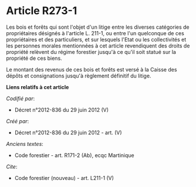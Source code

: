 # Article R273-1

Les bois et forêts qui sont l'objet d'un litige entre les diverses catégories de propriétaires désignés à l'article L. 211-1,
ou entre l'un quelconque de ces propriétaires et des particuliers, et sur lesquels l'Etat ou les collectivités et les
personnes morales mentionnées à cet article revendiquent des droits de propriété relèvent du régime forestier jusqu'à ce
qu'il soit statué sur la propriété de ces biens. 

Le montant des revenus de ces bois et forêts est versé à la Caisse des dépôts et consignations jusqu'à règlement définitif du
litige.

**Liens relatifs à cet article**

_Codifié par_:

  - Décret n°2012-836 du 29 juin 2012 (V)

_Créé par_:

  - Décret n°2012-836 du 29 juin 2012 - art. (V)

_Anciens textes_:

  - Code forestier - art. R171-2 (Ab), ecqc Martinique

_Cite_:

  - Code forestier (nouveau) - art. L211-1 (V)
